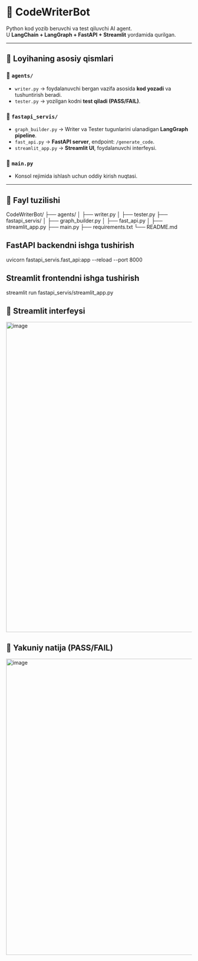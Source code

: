 # 🤖 CodeWriterBot

Python kod yozib beruvchi va test qiluvchi AI agent.  
U **LangChain + LangGraph + FastAPI + Streamlit** yordamida qurilgan.  

---

## 📌 Loyihaning asosiy qismlari

### 🔹 `agents/`
- `writer.py` → foydalanuvchi bergan vazifa asosida **kod yozadi** va tushuntirish beradi.  
- `tester.py` → yozilgan kodni **test qiladi (PASS/FAIL)**.  

### 🔹 `fastapi_servis/`
- `graph_builder.py` → Writer va Tester tugunlarini ulanadigan **LangGraph pipeline**.  
- `fast_api.py` → **FastAPI server**, endpoint: `/generate_code`.  
- `streamlit_app.py` → **Streamlit UI**, foydalanuvchi interfeysi.  

### 🔹 `main.py`
- Konsol rejimida ishlash uchun oddiy kirish nuqtasi.  

---

## 📂 Fayl tuzilishi
CodeWriterBot/
├── agents/
│ ├── writer.py
│ ├── tester.py
├── fastapi_servis/
│ ├── graph_builder.py
│ ├── fast_api.py
│ ├── streamlit_app.py
├── main.py
├── requirements.txt
└── README.md

## FastAPI backendni ishga tushirish
uvicorn fastapi_servis.fast_api:app --reload --port 8000
## Streamlit frontendni ishga tushirish
streamlit run fastapi_servis/streamlit_app.py


## 🔹 Streamlit interfeysi
<img width="1165" height="841" alt="image" src="https://github.com/user-attachments/assets/df7bd354-c4e1-4424-b4be-312c06ec9311" />

## 🔹 Yakuniy natija (PASS/FAIL)
<img width="1017" height="803" alt="image" src="https://github.com/user-attachments/assets/5ffbc810-19c9-4aa7-8b3f-63df8f38b411" />
 
